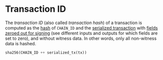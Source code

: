 # Transaction ID

The _transaction ID_ (also called _transaction hash_) of a transaction is computed as
the [hash](../cryptographic_primitives.md#hashing) of `CHAIN_ID` and the
[serialized transaction](../tx_format/transaction.md) with [fields zeroed out for signing](../tx_format/index.md)
(see different inputs and outputs for which fields are set to zero), and without witness data. In other words, only
all non-witness data is hashed.

```python
sha256(CHAIN_ID ++ serialized_tx(tx))
```
